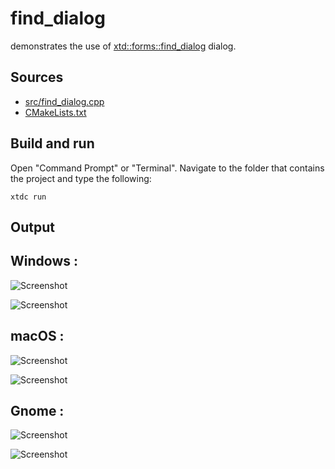 # find_dialog

demonstrates the use of [xtd::forms::find_dialog](https://gammasoft71.github.io/xtd/reference_guides/latest/classxtd_1_1forms_1_1find__dialog.html) dialog.

## Sources

* [src/find_dialog.cpp](src/find_dialog.cpp)
* [CMakeLists.txt](CMakeLists.txt)

## Build and run

Open "Command Prompt" or "Terminal". Navigate to the folder that contains the project and type the following:

```shell
xtdc run
```

## Output

## Windows :

![Screenshot](../../../../docs/pictures/examples/find_dialog_w.png)

![Screenshot](../../../../docs/pictures/examples/find_dialog_wd.png)

## macOS :

![Screenshot](../../../../docs/pictures/examples/find_dialog_m.png)

![Screenshot](../../../../docs/pictures/examples/find_dialog_md.png)

## Gnome :

![Screenshot](../../../../docs/pictures/examples/find_dialog_g.png)

![Screenshot](../../../../docs/pictures/examples/find_dialog_gd.png)
